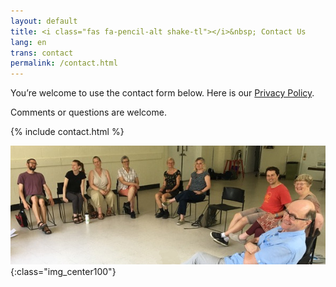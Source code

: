 ```yaml
---
layout: default
title: <i class="fas fa-pencil-alt shake-tl"></i>&nbsp; Contact Us
lang: en
trans: contact
permalink: /contact.html
---
```

You’re welcome to use the <i class="fas fa-pencil-alt"></i> contact form below. Here is our [Privacy Policy](privacy.html). 

Comments or questions are welcome.

{% include contact.html %}

![Group in a circle](/assets/images/circle_group_cropped.jpeg){:class="img_center100"}
